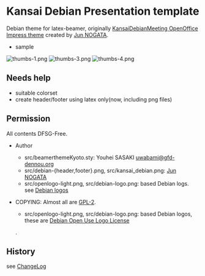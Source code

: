 Kansai Debian Presentation template
===================================

Debian theme for latex-beamer, 
originally  [KansaiDebianMeeting OpenOffice Impress theme](http://wiki.debian.org/KansaiDebianMeetingArchives?action=AttachFile&do=view&target=20081108-KGB-Kansai_debian_PR.odp) created by [Jun NOGATA](http://github.com/nogajun).

 - sample

![thumbs-1.png](http://github.com/uwabami/beamerthemeKyoto/raw/master/examples/thumbs-1.png "thumbs-1.png")
![thumbs-3.png](http://github.com/uwabami/beamerthemeKyoto/raw/master/examples/thumbs-3.png "thumbs-3.png")
![thumbs-4.png](http://github.com/uwabami/beamerthemeKyoto/raw/master/examples/thumbs-4.png "thumbs-4.png")

Needs help
----------

  - suitable colorset
  - create header/footer using latex only(now, including png files)

Permission
----------
All contents DFSG-Free.

 - Author
   - src/beamerthemeKyoto.sty: Youhei SASAKI <uwabami@gfd-dennou.org>
   - src/debian-{header,footer}.png, src/kansai_debian.png: [Jun NOGATA](http://github.com/nogajun)
   - src/openlogo-light.png, src/debian-logo.png: based Debian logs. see [Debian logos](http://www.debian.org/logos/)
 - COPYING: Almost all are [GPL-2](http://github.com/uwabami/beamerthemeKyoto/raw/master/GPL-2).
   - src/openlogo-light.png, src/debian-logo.png: based Debian logos, these are [Debian Open Use Logo License](http://github.com/uwabami/beamerthemeKyoto/raw/master/DebianOpenUseLogoLicense)

   .

History
-------

see [ChangeLog](http://github.com/uwabami/beamerthemeKyoto/raw/master/ChangeLog)

